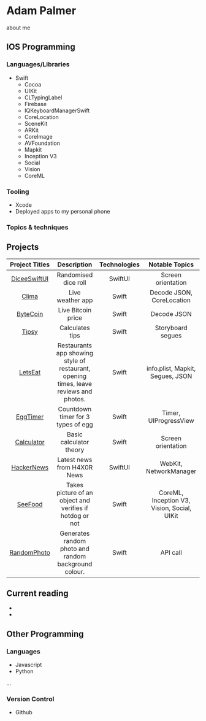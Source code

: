 # Adam Palmer

about me

## IOS Programming

### Languages/Libraries

- Swift
  - Cocoa
  - UIKit
  - CLTypingLabel
  - Firebase
  - IQKeyboardManagerSwift
  - CoreLocation
  - SceneKit
  - ARKit
  - CoreImage
  - AVFoundation
  - Mapkit
  - Inception V3
  - Social
  - Vision
  - CoreML
 

### Tooling

- Xcode
- Deployed apps to my personal phone


### Topics & techniques
 


## Projects

| **Project Titles** | **Description** | **Technologies** | **Notable Topics** |
| :---: | :---: |:---: |:---: |
| [DiceeSwiftUI](https://github.com/adampalmer99/DiceeSwiftUI) | Randomised dice roll | SwiftUI| Screen orientation |
| [Clima](https://github.com/adampalmer99/ClimaApp) | Live weather app | Swift | Decode JSON, CoreLocation  |
| [ByteCoin](https://github.com/adampalmer99/ByteCoinApp) | Live Bitcoin price | Swift | Decode JSON  |
| [Tipsy](https://github.com/adampalmer99/TipsyApp) | Calculates tips | Swift| Storyboard segues |
| [LetsEat](https://github.com/adampalmer99/LetsEat) | Restaurants app showing style of restaurant, opening times, leave reviews and photos. | Swift| info.plist, Mapkit, Segues, JSON |
| [EggTimer](https://github.com/adampalmer99/EggTimerApp) | Countdown timer for 3 types of egg | Swift | Timer, UIProgressView |
| [Calculator](https://github.com/adampalmer99/CalculatorApp) | Basic calculator theory | Swift | Screen orientation |
| [HackerNews](https://github.com/adampalmer99/HackerNews) | Latest news from H4X0R News | SwiftUI | WebKit, NetworkManager |
| [SeeFood](https://github.com/adampalmer99/SeeFood) | Takes picture of an object and verifies if hotdog or not | Swift | CoreML, Inception V3, Vision, Social, UIKit |  
| [RandomPhoto](https://github.com/adampalmer99/RandomPhoto) | Generates random photo and random background colour. | Swift | API call |

 
## Current reading

- 
-

## Other Programming

### Languages

- Javascript
- Python

...

### Version Control

- Github
